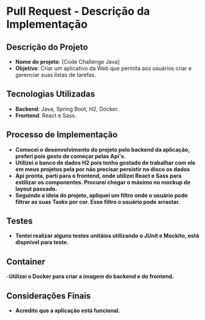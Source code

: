 # Pull Request - Descrição da Implementação

## Descrição do Projeto
- **Nome do projeto**: [Code Challenge Java]
- **Objetivo**: Criar um aplicativo da Web que permita aos usuários criar e gerenciar suas listas de tarefas.

## Tecnologias Utilizadas
- **Backend**: Java, Spring Boot, H2, Docker.
- **Frontend**: React e Sass.

## Processo de Implementação
- **Comecei o desenvolvimento do projeto pelo backend da aplicação, preferi pois gosto de começar pelas Api's.**
- **Utilizei o banco de dados H2 pois tenho gostado de trabalhar com ele em meus projetos pela por não precisar persistir no disco os dados**
- **Api pronta, parti para o frontend, onde utilizei React e Sass para estilizar os componentes. Procurei chegar o máximo no mockup de layout passado.**
- **Seguindo a ideia do projeto, apliquei um filtro onde o usuário pode filtrar as suas Tasks por cor. Esse filtro o usuário pode arrastar.**

## Testes
- **Tentei realizar alguns testes unitáios utilizando o JUnit e Mockito, está dispnível para teste.**

## Container
-**Utilizei o Docker para criar a imagem do backend e do frontend.**


## Considerações Finais
- **Acredito que a aplicação está funcional.**